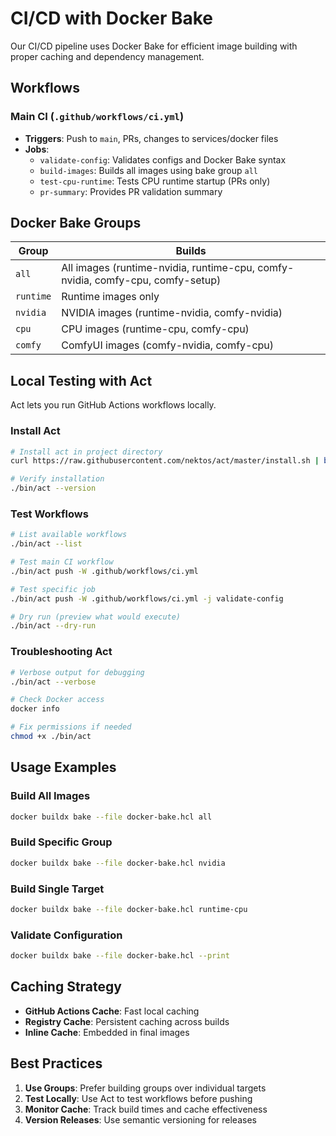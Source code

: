 # CI/CD with Docker Bake

Our CI/CD pipeline uses Docker Bake for efficient image building with proper caching and dependency management.

## Workflows

### Main CI (`.github/workflows/ci.yml`)
- **Triggers**: Push to `main`, PRs, changes to services/docker files
- **Jobs**: 
  - `validate-config`: Validates configs and Docker Bake syntax
  - `build-images`: Builds all images using bake group `all`
  - `test-cpu-runtime`: Tests CPU runtime startup (PRs only)
  - `pr-summary`: Provides PR validation summary

## Docker Bake Groups

| Group | Builds |
|-------|--------|
| `all` | All images (runtime-nvidia, runtime-cpu, comfy-nvidia, comfy-cpu, comfy-setup) |
| `runtime` | Runtime images only |
| `nvidia` | NVIDIA images (runtime-nvidia, comfy-nvidia) |
| `cpu` | CPU images (runtime-cpu, comfy-cpu) |
| `comfy` | ComfyUI images (comfy-nvidia, comfy-cpu) |

## Local Testing with Act

Act lets you run GitHub Actions workflows locally.

### Install Act
```bash
# Install act in project directory
curl https://raw.githubusercontent.com/nektos/act/master/install.sh | bash

# Verify installation
./bin/act --version
```

### Test Workflows
```bash
# List available workflows
./bin/act --list

# Test main CI workflow
./bin/act push -W .github/workflows/ci.yml

# Test specific job
./bin/act push -W .github/workflows/ci.yml -j validate-config

# Dry run (preview what would execute)
./bin/act --dry-run
```

### Troubleshooting Act
```bash
# Verbose output for debugging
./bin/act --verbose

# Check Docker access
docker info

# Fix permissions if needed
chmod +x ./bin/act
```

## Usage Examples

### Build All Images
```bash
docker buildx bake --file docker-bake.hcl all
```

### Build Specific Group
```bash
docker buildx bake --file docker-bake.hcl nvidia
```

### Build Single Target
```bash
docker buildx bake --file docker-bake.hcl runtime-cpu
```

### Validate Configuration
```bash
docker buildx bake --file docker-bake.hcl --print
```

## Caching Strategy

- **GitHub Actions Cache**: Fast local caching
- **Registry Cache**: Persistent caching across builds
- **Inline Cache**: Embedded in final images

## Best Practices

1. **Use Groups**: Prefer building groups over individual targets
2. **Test Locally**: Use Act to test workflows before pushing
3. **Monitor Cache**: Track build times and cache effectiveness
4. **Version Releases**: Use semantic versioning for releases
